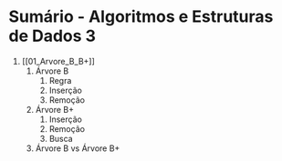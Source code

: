 # Sumário - Algoritmos e Estruturas de Dados 3

1. [[01_Arvore_B_B+]]
	1. Árvore B
		1. Regra
		2. Inserção
		3. Remoção
	2. Árvore B+
		1. Inserção
		2. Remoção
		3. Busca
	3. Árvore B vs Árvore B+